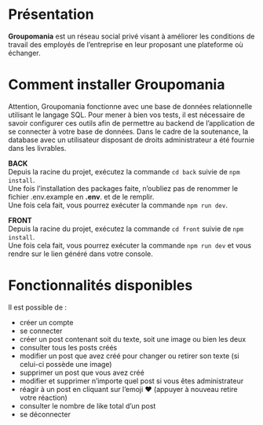 <!DOCTYPE html>
<html>

<head>
  <meta charset="utf-8">
  <meta name="viewport" content="width=device-width, initial-scale=1.0">
  <title>Welcome file</title>
  <link rel="stylesheet" href="https://stackedit.io/style.css" />
</head>

<body class="stackedit">
  <div class="stackedit__html"><h1 id="présentation">Présentation</h1>
<p><strong>Groupomania</strong> est un réseau social privé visant à améliorer les conditions de travail des employés de l’entreprise en leur proposant une plateforme où échanger.</p>
<h1 id="comment-installer-groupomania">Comment installer Groupomania</h1>
<p>Attention, Groupomania fonctionne avec une base de données relationnelle utilisant le langage SQL. Pour mener à bien vos tests, il est nécessaire de savoir configurer ces outils afin de permettre au backend de l’application de se connecter à votre base de données. Dans le cadre de la soutenance, la database avec un utilisateur disposant de droits administrateur a été fournie dans les livrables.</p>
<p><strong>BACK</strong><br>
Depuis la racine du projet, exécutez la commande <code>cd back</code> suivie de <code>npm install</code>.<br>
Une fois l’installation des packages faite, n’oubliez pas de renommer le fichier .env.example en <strong>.env</strong>. et de le remplir.<br>
Une fois cela fait, vous pourrez exécuter la commande <code>npm run dev</code>.</p>
<p><strong>FRONT</strong><br>
Depuis la racine du projet, exécutez la commande <code>cd front</code> suivie de <code>npm install</code>.<br>
Une fois cela fait, vous pourrez exécuter la commande <code>npm run dev</code> et vous rendre sur le lien généré dans votre console.</p>
<h1 id="fonctionnalités-disponibles">Fonctionnalités disponibles</h1>
<p>Il est possible de :</p>
<ul>
<li>créer un compte</li>
<li>se connecter</li>
<li>créer un post contenant soit du texte, soit une image ou bien les deux</li>
<li>consulter tous les posts créés</li>
<li>modifier un post que avez créé pour changer ou retirer son texte (si celui-ci possède une image)</li>
<li>supprimer un post que vous avez créé</li>
<li>modifier et supprimer n’importe quel post si vous êtes administrateur</li>
<li>réagir à un post en cliquant sur l’emoji ❤ (appuyer à nouveau retire votre réaction)</li>
<li>consulter le nombre de like total d’un post</li>
<li>se déconnecter</li>
</ul>
</div>
</body>

</html>

